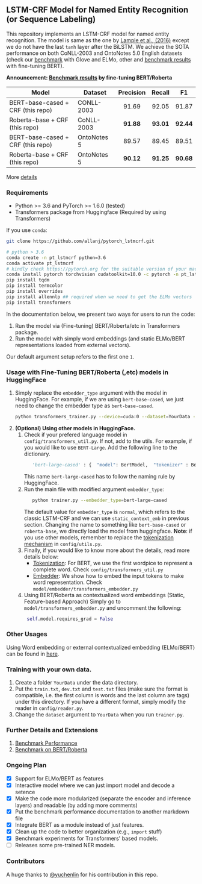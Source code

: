 ## LSTM-CRF Model for Named Entity Recognition (or Sequence Labeling)

This repository implements an LSTM-CRF model for named entity recognition. The model is same as the one by [Lample et al., (2016)](http://www.anthology.aclweb.org/N/N16/N16-1030.pdf) except we do not have the last `tanh` layer after the BiLSTM.
We achieve the SOTA performance on both CoNLL-2003 and OntoNotes 5.0 English datasets (check our [benchmark](/docs/benchmark.md) with Glove and ELMo, other 
and [benchmark results](/docs/transformers_benchmark.md) with fine-tuning BERT). 

**Announcement: [Benchmark results](/docs/transformers_benchmark.md) by fine-tuning BERT/Roberta**

| Model| Dataset | Precision | Recall | F1 |
|-------| ------- | :---------: | :------: | :--: |
|BERT-base-cased + CRF (this repo)| CONLL-2003 | 91.69 | 92.05 | 91.87 |
|Roberta-base + CRF  (this repo)| CoNLL-2003 | **91.88**  | **93.01** |**92.44**|
|BERT-base-cased + CRF  (this repo)| OntoNotes 5 |89.57  | 89.45 | 89.51 |
|Roberta-base + CRF  (this repo)| OntoNotes 5 | **90.12**  | **91.25** |**90.68**|

More [details](/docs/transformers_benchmark.md)

### Requirements
* Python >= 3.6 and PyTorch >= 1.6.0 (tested)
* Transformers package from Huggingface (Required by using Transformers)

If you use `conda`:

```bash
git clone https://github.com/allanj/pytorch_lstmcrf.git

# python > 3.6
conda create -n pt_lstmcrf python=3.6
conda activate pt_lstmcrf
# kindly check https://pytorch.org for the suitable version of your machines
conda install pytorch torchvision cudatoolkit=10.0 -c pytorch -n pt_lstmcrf
pip install tqdm
pip install termcolor
pip install overrides
pip install allennlp ## required when we need to get the ELMo vectors
pip install transformers
```

In the documentation below, we present two ways for users to run the code:
1. Run the model via (Fine-tuning) BERT/Roberta/etc in Transformers package.
2. Run the model with simply word embeddings (and static ELMo/BERT representations loaded from external vectors).

Our default argument setup refers to the first one `1`.

### Usage with Fine-Tuning BERT/Roberta (,etc) models in HuggingFace
1. Simply replace the `embedder_type` argument with the model in HuggingFace. For example, if we are using `bert-base-cased`, we just need to 
change the embedder type as `bert-base-cased`. 
    ```bash
    python transformers_trainer.py --device=cuda:0 --dataset=YourData --model_folder=saved_models --embedder_type=bert-base-cased
    ```
2. **(Optional) Using other models in HuggingFace.**
    1. Check if your prefered language model in `config/transformers_util.py`. If not, add to the utils. For example, if you would like to use `BERT-Large`. Add the following line to the dictionary.
        ```python
           'bert-large-cased' : {  "model": BertModel,  "tokenizer" : BertTokenizer }
        ```
        This name `bert-large-cased` has to follow the naming rule by HuggingFace.
    2. Run the main file with modified argument `embedder_type`:
        ```bash
           python trainer.py --embedder_type=bert-large-cased
        ```
        The default value for `embedder_type` is `normal`, which refers to the classic LSTM-CRF and we can use `static_context_emb` in previous section.
        Changing the name to something like `bert-base-cased` or `roberta-base`, we directly load the model from huggingface.
        **Note**: if you use other models, remember to replace the [tokenization mechanism]() in `config/utils.py`.
    3.  Finally, if you would like to know more about the details, read more details below:
        * [Tokenization](/docs/bert_tokenization.md): For BERT, we use the first wordpice to represent a complete word. Check `config/transformers_util.py`
        * [Embedder](/docs/bert_embedder.md): We show how to embed the input tokens to make word representation. Check `model/embedder/transformers_embedder.py`
    4. Using BERT/Roberta as contextualized word embeddings (Static, Feature-based Approach)
       Simply go to `model/transformers_embedder.py` and uncomment the following:
       ```python
        self.model.requires_grad = False
       ```


### Other Usages
Using Word embedding or external contextualized embedding (ELMo/BERT) can be found in [here](/docs/other_usage.md).


### Training with your own data. 
1. Create a folder `YourData` under the data directory. 
2. Put the `train.txt`, `dev.txt` and `test.txt` files (make sure the format is compatible, i.e. the first column is words and the last column are tags) under this directory.  If you have a different format, simply modify the reader in `config/reader.py`. 
3. Change the `dataset` argument to `YourData` when you run `trainer.py`. 






### Further Details and Extensions

1. [Benchmark Performance](/docs/benchmark.md)
2. [Benchmark on BERT/Roberta](/docs/transformers_benchmark.md)






### Ongoing Plan

- [x] Support for ELMo/BERT as features
- [x] Interactive model where we can just import model and decode a setence
- [x] Make the code more modularized (separate the encoder and inference layers) and readable (by adding more comments)
- [x] Put the benchmark performance documentation to another markdown file
- [x] Integrate BERT as a module instead of just features.
- [x] Clean up the code to better organization (e.g., `import` stuff)
- [x] Benchmark experiments for Transformers' based models.
- [ ] Releases some pre-trained NER models. 

### Contributors
A huge thanks to [@yuchenlin](https://github.com/yuchenlin) for his contribution in this repo.
